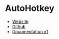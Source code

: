 # AutoHotkey

* [Website](https://www.autohotkey.com/)
* [Github](https://github.com/Lexikos/AutoHotkey_L)
* [Documentation v1](https://ahkde.github.io/docs/AutoHotkey.htm)

